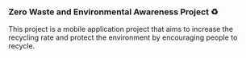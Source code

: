  ### Zero Waste and Environmental Awareness Project :recycle:
This project is a mobile application project that aims to increase the recycling rate and protect the environment by encouraging people to recycle.
